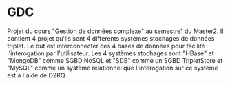 GDC
============================
Projet du cours "Gestion de données complexe" au semestre1 du Master2.
Il contient 4 projet qu'ils sont 4 differents systèmes stochages de données triplet.
Le but est interconnecter ces 4 bases de données pour facilité l'interogation par l'utilisateur. 
Les 4 systèmes stochages sont "HBase" et "MongoDB" comme SGBD NoSQL et "SDB" comme un SGBD TripletStore et "MySQL" comme un système relationnel que l'interogation sur ce système est à l'aide de D2RQ.
